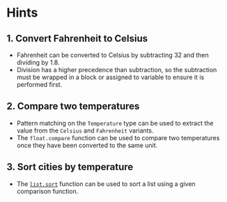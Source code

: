 # Hints

## 1. Convert Fahrenheit to Celsius

- Fahrenheit can be converted to Celsius by subtracting 32 and then dividing by 1.8.
- Division has a higher precedence than subtraction, so the subtraction must be wrapped in a block or assigned to variable to ensure it is performed first.

## 2. Compare two temperatures

- Pattern matching on the `Temperature` type can be used to extract the value from the `Celsius` and `Fahrenheit` variants.
- The `float.compare` function can be used to compare two temperatures once they have been converted to the same unit.

## 3. Sort cities by temperature

- The [`list.sort`][list-sort] function can be used to sort a list using a given comparison function.

[list-sort]: https://hexdocs.pm/gleam_stdlib/gleam/list.html#sort

